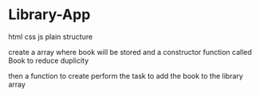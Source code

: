 # Library-App

html css js plain structure

create a array where book will be stored and a constructor function called Book to reduce duplicity

then a function to create perform the task to add the book to the library array